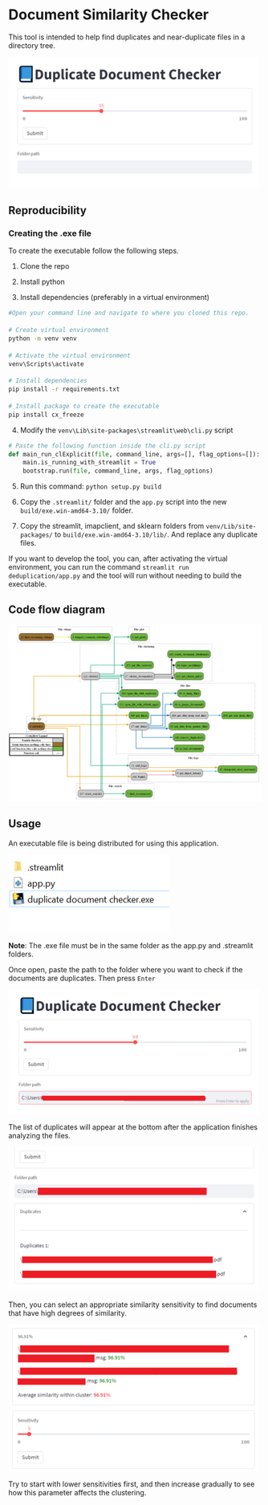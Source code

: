 # Document Similarity Checker

This tool is intended to help find duplicates and near-duplicate files in a directory tree.

<img src="media/Title_card.png" alt="drawing" width="500"/>

## Reproducibility

### Creating the .exe file

To create the executable follow the following steps.

1. Clone the repo
   
2. Install python

3. Install dependencies (preferably in a virtual environment)
```bash
#Open your command line and navigate to where you cloned this repo.

# Create virtual environment
python -m venv venv

# Activate the virtual environment
venv\Scripts\activate

# Install dependencies
pip install -r requirements.txt

# Install package to create the executable
pip install cx_freeze
```

4. Modify the `venv\Lib\site-packages\streamlit\web\cli.py` script
```python
# Paste the following function inside the cli.py script
def main_run_clExplicit(file, command_line, args=[], flag_options=[]):
    main.is_running_with_streamlit = True
    bootstrap.run(file, command_line, args, flag_options)
```

5. Run this command: `python setup.py build`

6. Copy the `.streamlit/` folder and the `app.py` script into the new `build/exe.win-amd64-3.10/` folder.
   
7. Copy the streamlit, imapclient, and sklearn folders from `venv/Lib/site-packages/` to `build/exe.win-amd64-3.10/lib/`. And replace any duplicate files.

If you want to develop the tool, you can, after activating the virtual environment, you can run the command `streamlit run deduplication/app.py` and the tool will run without needing to build the executable.

## Code flow diagram

![diagram](media/out.png)

## Usage

An executable file is being distributed for using this application.

![folder.png](media/folder.png)

**Note**: The .exe file must be in the same folder as the app.py and .streamlit folders.

Once open, paste the path to the folder where you want to check if the documents are duplicates. Then press `Enter`

<img src="media/folder_path.png" alt="drawing" width="500"/>

The list of duplicates will appear at the bottom after the application finishes analyzing the files.

<img src="media/duplicates.png" alt="drawing" width="500"/>

Then, you can select an appropriate similarity sensitivity to find documents that have high degrees of similarity.

<img src="media/similarity.png" alt="drawing" width="500"/>

Try to start with lower sensitivities first, and then increase gradually to see how this parameter affects the clustering.